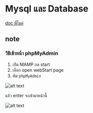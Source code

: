 # Mysql และ Database
[doc พี่ไมค์](https://docs.mikelopster.dev/c/web101/chapter-8/intro)

## note
### วิธีเข้าหน้า phpMyAdmin
1. เปิด MAMP กด start 
2. เลือก open webStart page
3. พิม ```phpMyAdmin```

![alt text](image.png)

แล้ว enter จะเข้ามาหน้านี้

![alt text](image-1.png)